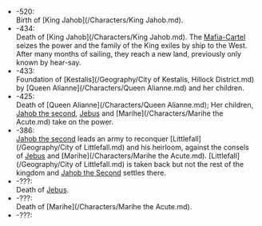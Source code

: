 
* -520:  
  Birth of [King Jahob](/Characters/King Jahob.md).
* -434:  
  Death of [King Jahob](/Characters/King Jahob.md).
  The [Mafia-Cartel]() seizes the power and the family of the King exiles by ship to the West.
  After many months of sailing, they reach a new land, previously only known by hear-say.
* -433:  
  Foundation of [Kestalis](/Geography/City of Kestalis, Hillock District.md) by [Queen Alianne](/Characters/Queen Alianne.md) and her children.
* -425:  
  Death of [Queen Alianne](/Characters/Queen Alianne.md); Her children, [Jahob the second](), [Jebus]() and [Marihe](/Characters/Marihe the Acute.md) take on the power.
* -386:  
  [Jahob the second]() leads an army to reconquer [Littlefall](/Geography/City of Littlefall.md) and his heirloom, against the consels of [Jebus]() and [Marihe](/Characters/Marihe the Acute.md).
  [Littlefall](/Geography/City of Littlefall.md) is taken back but not the rest of the kingdom and [Jahob the Second]() settles there.
* -???:  
  Death of [Jebus]().
* -???:  
  Death of [Marihe](/Characters/Marihe the Acute.md).
* -???: 
  
